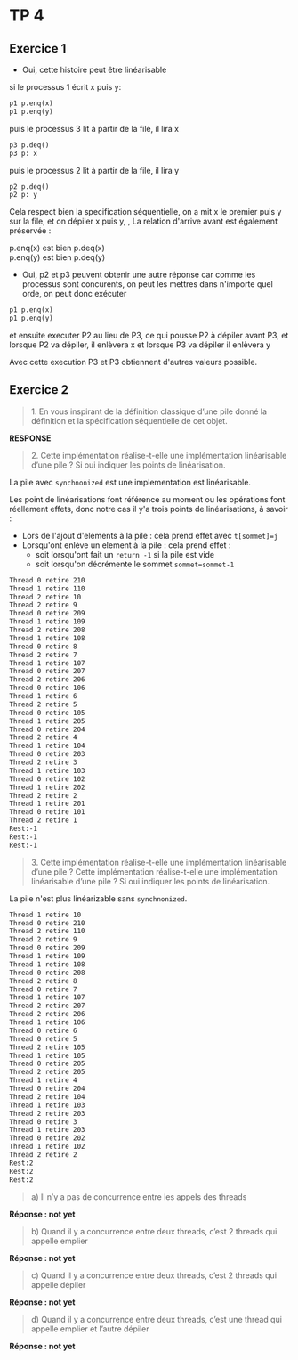 # TP 4

## Exercice 1

-  Oui, cette histoire peut être linéarisable 

si le processus 1 écrit x puis y:   
```txt
p1 p.enq(x)
p1 p.enq(y)
```
    

puis le processus 3 lit à partir de la file, il lira x
```txt
p3 p.deq()
p3 p: x
```


puis le processus 2 lit à partir de la file, il  lira y
```txt
p2 p.deq()
p2 p: y
```
    

Cela respect bien la specification séquentielle, on a mit x le premier puis y sur la file, et on dépiler x puis y, , La relation d'arrive avant est également préservée :

p.enq(x) est bien p.deq(x)  
p.enq(y) est bien p.deq(y) 

- Oui, p2 et p3 peuvent obtenir une autre réponse car comme les processus sont concurents, on peut les mettres dans n'importe quel orde, on peut donc exécuter

```txt
p1 p.enq(x)
p1 p.enq(y)
```


et ensuite executer P2 au lieu de P3, ce qui pousse P2 à dépiler avant P3, et  lorsque P2 va dépiler, il enlèvera x et lorsque P3 va dépiler il enlèvera y

Avec cette execution P3 et P3 obtiennent d'autres valeurs possible.

## Exercice 2

> 1\. En vous inspirant de la définition classique d’une pile donné la définition et la spécification séquentielle de cet objet.

**RESPONSE**

> 2\. Cette implémentation réalise-t-elle une implémentation linéarisable d’une pile ? Si oui indiquer les points de linéarisation.

La pile avec ```synchnonized``` est une implementation est linéarisable.

Les point de linéarisations font référence au moment ou les opérations font réellement effets, donc notre cas il y'a trois points de linéarisations, à savoir :  
- Lors de l'ajout d'elements à la pile : cela prend effet avec ```t[sommet]=j```  
- Lorsqu'ont enlève un element à la pile : cela prend effet :    
    - soit lorsqu'ont fait un ```return -1``` si la pile est vide  
    - soit lorsqu'on décrémente le sommet ```sommet=sommet-1```

```txt
Thread 0 retire 210
Thread 1 retire 110
Thread 2 retire 10
Thread 2 retire 9
Thread 0 retire 209
Thread 1 retire 109
Thread 2 retire 208
Thread 1 retire 108
Thread 0 retire 8
Thread 2 retire 7
Thread 1 retire 107
Thread 0 retire 207
Thread 2 retire 206
Thread 0 retire 106
Thread 1 retire 6
Thread 2 retire 5
Thread 0 retire 105
Thread 1 retire 205
Thread 0 retire 204
Thread 2 retire 4
Thread 1 retire 104
Thread 0 retire 203
Thread 2 retire 3
Thread 1 retire 103
Thread 0 retire 102
Thread 1 retire 202
Thread 2 retire 2
Thread 1 retire 201
Thread 0 retire 101
Thread 2 retire 1
Rest:-1
Rest:-1
Rest:-1
```


> 3\. Cette implémentation réalise-t-elle une implémentation linéarisable d’une pile ? Cette implémentation réalise-t-elle une implémentation linéarisable d’une pile ? Si oui indiquer les points de linéarisation.

La pile n'est plus linéarizable sans ```synchnonized```.

```txt
Thread 1 retire 10
Thread 0 retire 210
Thread 2 retire 110
Thread 2 retire 9
Thread 0 retire 209
Thread 1 retire 109
Thread 1 retire 108
Thread 0 retire 208
Thread 2 retire 8
Thread 0 retire 7
Thread 1 retire 107
Thread 2 retire 207
Thread 2 retire 206
Thread 1 retire 106
Thread 0 retire 6
Thread 0 retire 5
Thread 2 retire 105
Thread 1 retire 105
Thread 0 retire 205
Thread 2 retire 205
Thread 1 retire 4
Thread 0 retire 204
Thread 2 retire 104
Thread 1 retire 103
Thread 2 retire 203
Thread 0 retire 3
Thread 1 retire 203
Thread 0 retire 202
Thread 1 retire 102
Thread 2 retire 2
Rest:2
Rest:2
Rest:2
```

> a) Il n’y a pas de concurrence entre les appels des threads

**Réponse : not yet**

> b) Quand il y a concurrence entre deux threads, c’est 2 threads qui appelle emplier

**Réponse : not yet**

> c) Quand il y a concurrence entre deux threads, c’est 2 threads qui appelle dépiler

**Réponse : not yet**

> d) Quand il y a concurrence entre deux threads, c’est une thread qui appelle emplier et l’autre dépiler

**Réponse : not yet**